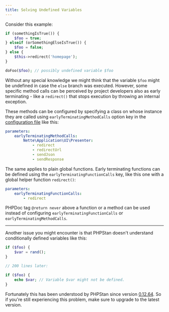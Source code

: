 ```yaml
---
title: Solving Undefined Variables
---
```


Consider this example:

```php
if (somethingIsTrue()) {
	$foo = true;
} elseif (orSomethingElseIsTrue()) {
	$foo = false;
} else {
	$this->redirect('homepage');
}

doFoo($foo); // possibly undefined variable $foo
```

Without any special knowledge we might think that the variable `$foo` might be undefined in case the `else` branch was executed. However, some specific method calls can be perceived by project developers also as early terminating - like a `redirect()` that stops execution by throwing an internal exception.

These methods can be configured by specifying a class on whose instance they are called using `earlyTerminatingMethodCalls` option key in the [configuration file](/config-reference) like this:

```yaml
parameters:
	earlyTerminatingMethodCalls:
		Nette\Application\UI\Presenter:
			- redirect
			- redirectUrl
			- sendJson
			- sendResponse
```

The same applies to plain global functions. Early terminating functions can be defined using the `earlyTerminatingFunctionCalls` key, like this one with a global helper function `redirect()`:

```yaml
parameters:
	earlyTerminatingFunctionCalls:
		- redirect
```

PHPDoc tag `@return never` above a function or a method can be used instead of configuring `earlyTerminatingFunctionCalls` or `earlyTerminatingMethodCalls`.

---------

Another issue you might encounter is that PHPStan doesn't understand conditionally defined variables like this:

```php
if ($foo) {
    $var = rand();
}

// 200 lines later:

if ($foo) {
    echo $var; // Variable $var might not be defined.
}
```

Fortunately this has been understood by PHPStan since version [0.12.64](https://github.com/phpstan/phpstan/releases/tag/0.12.64). So if you're still experiencing this problem, make sure to upgrade to the latest version.
